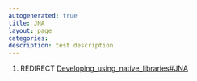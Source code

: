 ```yaml
---
autogenerated: true
title: JNA
layout: page
categories: 
description: test description
---
```


1.  REDIRECT [Developing\_using\_native\_libraries\#JNA](Developing_using_native_libraries#JNA)
